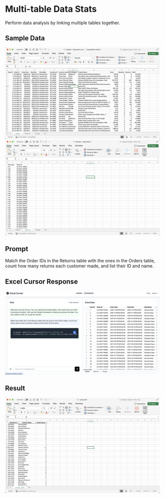 # Multi-table Data Stats
Perform data analysis by linking multiple tables together.

## Sample Data
![](../images/case01_01.png)
![](../images/case03_03.png)

## Prompt
Match the Order IDs in the Returns table with the ones in the Orders table, count how many returns each customer made, and list their ID and name.

## Excel Cursor Response
![](../images/case03_01.png)

## Result
![](../images/case03_02.png)